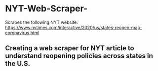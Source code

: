 # NYT-Web-Scraper-
Scrapes the following NYT website: https://www.nytimes.com/interactive/2020/us/states-reopen-map-coronavirus.html


## Creating a web scraper for NYT article to understand reopening policies across states in the U.S. 

